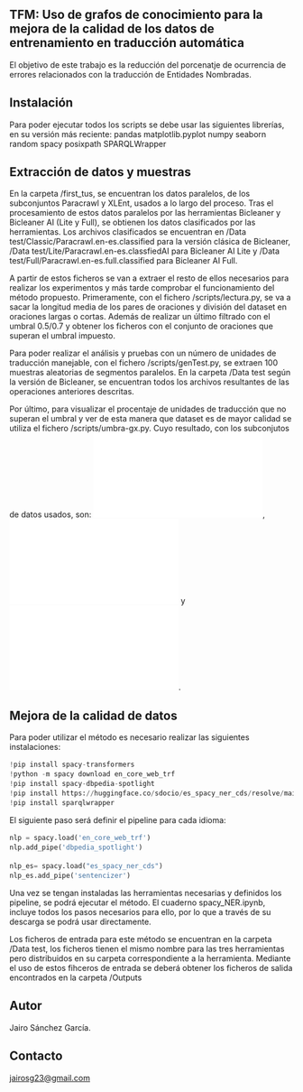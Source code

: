 ## TFM: Uso de grafos de conocimiento para la mejora de la calidad de los datos de entrenamiento en traducción automática
El objetivo de este trabajo es la reducción del porcenatje de ocurrencia de errores relacionados con la traducción de Entidades Nombradas.
## Instalación
Para poder ejecutar todos los scripts se debe usar las siguientes librerías, en su versión más reciente:
pandas
matplotlib.pyplot
numpy
seaborn
random
spacy
posixpath
SPARQLWrapper

## Extracción de datos y muestras
En la carpeta /first_tus, se encuentran los datos paralelos, de los subconjuntos Paracrawl y XLEnt, usados a lo largo del proceso. Tras el procesamiento de estos datos paralelos por las herramientas Bicleaner y Bicleaner AI (Lite y Full), se obtienen los datos clasificados por las herramientas. Los archivos clasificados se encuentran en /Data test/Classic/Paracrawl.en-es.classified para la versión clásica de Bicleaner, /Data test/Lite/Paracrawl.en-es.classfiedAI para Bicleaner AI Lite y /Data test/Full/Paracrawl.en-es.full.classified para Bicleaner AI Full.

A partir de estos ficheros se van a extraer el resto de ellos necesarios para realizar los experimentos y más tarde comprobar el funcionamiento del método propuesto.
Primeramente, con el fichero /scripts/lectura.py, se va a sacar la longitud media de los pares de oraciones y división del dataset en oraciones largas o cortas. Además de realizar un último filtrado con el umbral 0.5/0.7 y obtener los ficheros con el conjunto de oraciones que superan el umbral impuesto.

Para poder realizar el análisis y pruebas con un número de unidades de traducción manejable, con el fichero /scripts/genTest.py, se extraen 100 muestras aleatorias de segmentos paralelos. 
En la carpeta /Data test según la versión de Bicleaner, se encuentran todos los archivos resultantes de las operaciones anteriores descritas.

Por último, para visualizar el procentaje de unidades de traducción que no superan el umbral y ver de esta manera que dataset es de mayor calidad se utiliza el fichero /scripts/umbra-gx.py. Cuyo resultado, con los subconjutos de datos usados, son: ![Bicleaner Clásico](umbral_pc_xl.pdf), ![Bicleaner AI Lite](umbral_pc_xl_lite.pdf) y ![Bicleaner AI Full](umbral_pc_xl_full.pdf).


## Mejora de la calidad de datos
Para poder utilizar el método es necesario realizar las siguientes instalaciones:
```python
!pip install spacy-transformers
!python -m spacy download en_core_web_trf
!pip install spacy-dbpedia-spotlight
!pip install https://huggingface.co/sdocio/es_spacy_ner_cds/resolve/main/es_spacy_ner_cds-any-py3-none-any.whl
!pip install sparqlwrapper
```
El siguiente paso será definir el pipeline para cada idioma:
```python
nlp = spacy.load('en_core_web_trf')
nlp.add_pipe('dbpedia_spotlight')

nlp_es= spacy.load("es_spacy_ner_cds")
nlp_es.add_pipe('sentencizer')
```
Una vez se tengan instaladas las herramientas necesarias y definidos los pipeline, se podrá ejecutar el método. El cuaderno spacy_NER.ipynb, incluye todos los pasos necesarios para ello, por lo que a través de su descarga se podrá usar directamente.

Los ficheros de entrada para este método se encuentran en la carpeta /Data test, los ficheros tienen el mismo nombre para las tres herramientas pero distribuidos en su carpeta correspondiente a la herramienta. Mediante el uso de estos fihceros de entrada se deberá obtener los ficheros de salida encontrados en la carpeta /Outputs

## Autor
Jairo Sánchez García.

## Contacto
jairosg23@gmail.com

